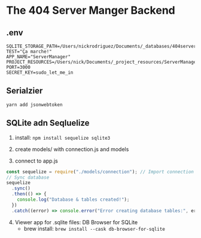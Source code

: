 # The 404 Server Manger Backend

## .env

```
SQLITE_STORAGE_PATH=/Users/nickrodriguez/Documents/_databases/404serverManager
TEST="Ça marche!"
APP_NAME="ServerManager"
PROJECT_RESOURCES=/Users/nick/Documents/_project_resources/ServerManager
PORT=3000
SECRET_KEY=sudo_let_me_in
```

## Serialzier

`yarn add jsonwebtoken`

## SQLite adn Seqluelize

1. install: `npm install sequelize sqlite3`

2. create models/ with connection.js and models
3. connect to app.js

```js
const sequelize = require("./models/connection"); // Import connection
// Sync database
sequelize
  .sync()
  .then(() => {
    console.log("Database & tables created!");
  })
  .catch((error) => console.error("Error creating database tables:", error));
```

4. Viewer app for .sqlite files: DB Browser for SQLite
   - brew install: `brew install --cask db-browser-for-sqlite`
